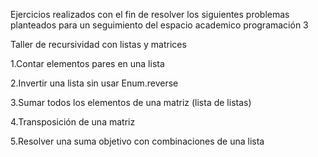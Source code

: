 Ejercicios realizados con el fin de resolver los siguientes problemas planteados para un seguimiento del espacio academico programación 3

Taller de recursividad con listas y matrices

1.Contar elementos pares en una lista

2.Invertir una lista sin usar Enum.reverse

3.Sumar todos los elementos de una matriz (lista de listas)

4.Transposición de una matriz

5.Resolver una suma objetivo con combinaciones de una lista
